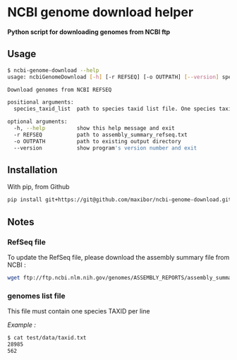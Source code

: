 # NCBI genome download helper

**Python script for downloading genomes from NCBI ftp**


## Usage

```bash
$ ncbi-genome-download --help
usage: ncbiGenomeDownload [-h] [-r REFSEQ] [-o OUTPATH] [--version] species_taxid_list

Download genomes from NCBI REFSEQ

positional arguments:
  species_taxid_list  path to species taxid list file. One species taxid per line

optional arguments:
  -h, --help          show this help message and exit
  -r REFSEQ           path to assembly_summary_refseq.txt
  -o OUTPATH          path to existing output directory
  --version           show program's version number and exit
```

## Installation 

With pip, from Github

```bash
pip install git+https://git@github.com/maxibor/ncbi-genome-download.git@master
```


## Notes

### RefSeq file

To update the RefSeq file, please download the assembly summary file from NCBI :

```bash
wget ftp://ftp.ncbi.nlm.nih.gov/genomes/ASSEMBLY_REPORTS/assembly_summary_refseq.txt
```

### genomes list file

This file must contain one species TAXID per line

 *Example :*

```bash
$ cat test/data/taxid.txt
28985
562
```
